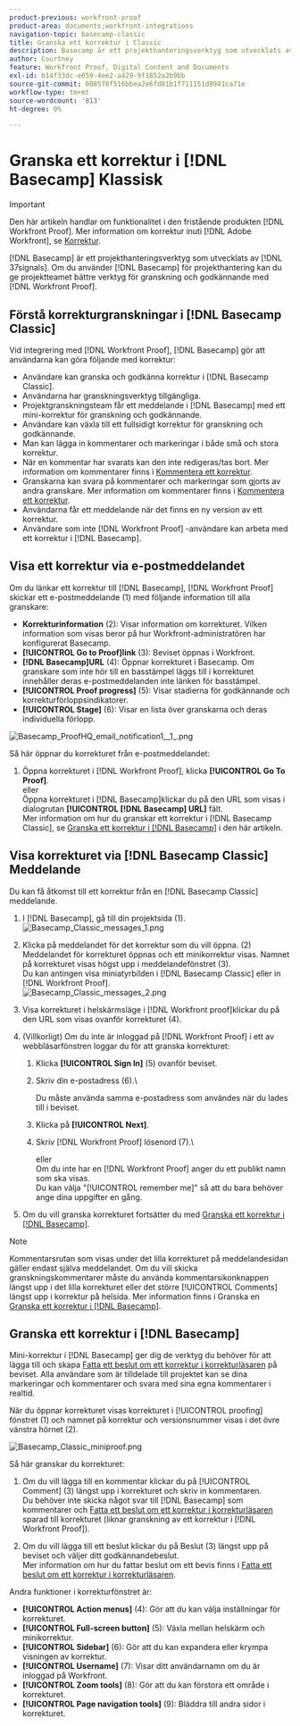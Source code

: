 ```yaml
---
product-previous: workfront-proof
product-area: documents;workfront-integrations
navigation-topic: basecamp-classic
title: Granska ett korrektur i Classic
description: Basecamp är ett projekthanteringsverktyg som utvecklats av 37 signaler. Om du använder Basecamp för projekthantering kan du ge projektteamet bättre gransknings- och godkännandeverktyg med hjälp av [!DNL Workfront Proof].
author: Courtney
feature: Workfront Proof, Digital Content and Documents
exl-id: b14f33dc-e059-4ee2-a429-9f1852a2b9bb
source-git-commit: 088570f516bbea2e6fd81b1f711151d8941ca71e
workflow-type: tm+mt
source-wordcount: '813'
ht-degree: 0%

---
```


# Granska ett korrektur i [!DNL Basecamp] Klassisk

>[!IMPORTANT]
>
>Den här artikeln handlar om funktionalitet i den fristående produkten [!DNL Workfront Proof]. Mer information om korrektur inuti [!DNL Adobe Workfront], se [Korrektur](../../../review-and-approve-work/proofing/proofing.md).

[!DNL Basecamp] är ett projekthanteringsverktyg som utvecklats av [!DNL 37signals]. Om du använder [!DNL Basecamp] för projekthantering kan du ge projektteamet bättre verktyg för granskning och godkännande med [!DNL Workfront Proof].

## Förstå korrekturgranskningar i [!DNL Basecamp Classic]

Vid integrering med [!DNL Workfront Proof], [!DNL Basecamp] gör att användarna kan göra följande med korrektur:

* Användare kan granska och godkänna korrektur i [!DNL Basecamp Classic].
* Användarna har granskningsverktyg tillgängliga.
* Projektgranskningsteam får ett meddelande i [!DNL Basecamp] med ett mini-korrektur för granskning och godkännande.
* Användare kan växla till ett fullsidigt korrektur för granskning och godkännande.
* Man kan lägga in kommentarer och markeringar i både små och stora korrektur.
* När en kommentar har svarats kan den inte redigeras/tas bort. Mer information om kommentarer finns i [Kommentera ett korrektur](../../../review-and-approve-work/proofing/reviewing-proofs-within-workfront/comment-on-a-proof/comment-on-proof.md).
* Granskarna kan svara på kommentarer och markeringar som gjorts av andra granskare. Mer information om kommentarer finns i [Kommentera ett korrektur](../../../review-and-approve-work/proofing/reviewing-proofs-within-workfront/comment-on-a-proof/comment-on-proof.md).
* Användarna får ett meddelande när det finns en ny version av ett korrektur.
* Användare som inte [!DNL Workfront Proof] -användare kan arbeta med ett korrektur i [!DNL Basecamp].

## Visa ett korrektur via e-postmeddelandet

Om du länkar ett korrektur till [!DNL Basecamp], [!DNL Workfront Proof] skickar ett e-postmeddelande (1) med följande information till alla granskare:

* **Korrekturinformation** (2): Visar information om korrekturet. Vilken information som visas beror på hur Workfront-administratören har konfigurerat Basecamp.
* **[!UICONTROL Go to Proof]link** (3): Beviset öppnas i Workfront.
* **[!DNL Basecamp]URL** (4): Öppnar korrekturet i Basecamp. Om granskare som inte hör till en basstämpel läggs till i korrekturet innehåller deras e-postmeddelanden inte länken för basstämpel.
* **[!UICONTROL Proof progress]** (5): Visar stadierna för godkännande och korrekturförloppsindikatorer.
* **[!UICONTROL Stage]** (6): Visar en lista över granskarna och deras individuella förlopp.

![Basecamp_ProofHQ_email_notification1__1_.png](assets/basecamp-proofhq-email-notification1--1--350x202.png)

Så här öppnar du korrekturet från e-postmeddelandet:

1. Öppna korrekturet i [!DNL Workfront Proof], klicka **[!UICONTROL Go To Proof]**.\
   eller\
   Öppna korrekturet i [!DNL Basecamp]klickar du på den URL som visas i dialogrutan **[!UICONTROL [!DNL Basecamp] URL]** fält.\
   Mer information om hur du granskar ett korrektur i [!DNL Basecamp Classic], se [Granska ett korrektur i [!DNL Basecamp]](#reviewing-a-proof-in-basecamp) i den här artikeln.

## Visa korrekturet via [!DNL Basecamp Classic] Meddelande

Du kan få åtkomst till ett korrektur från en [!DNL Basecamp Classic] meddelande.

1. I [!DNL Basecamp], gå till din projektsida (1).\
   ![Basecamp_Classic_messages_1.png](assets/basecamp-classic-messages-1-350x120.png)

1. Klicka på meddelandet för det korrektur som du vill öppna. (2)\
   Meddelandet för korrekturet öppnas och ett minikorrektur visas. Namnet på korrekturet visas högst upp i meddelandefönstret (3).\
   Du kan antingen visa miniatyrbilden i [!DNL Basecamp Classic] eller in [!DNL Workfront Proof].\
   ![Basecamp_Classic_messages_2.png](assets/basecamp-classic-messages-2-350x501.png)

1. Visa korrekturet i helskärmsläge i [!DNL Workfront proof]klickar du på den URL som visas ovanför korrekturet (4).
1. (Villkorligt) Om du inte är inloggad på [!DNL Workfront Proof] i ett av webbläsarfönstren loggar du för att granska korrekturet:

   1. Klicka **[!UICONTROL Sign In]** (5) ovanför beviset.
   1. Skriv din e-postadress (6).\

      Du måste använda samma e-postadress som användes när du lades till i beviset.
   1. Klicka på **[!UICONTROL Next]**.
   1. Skriv [!DNL Workfront Proof] lösenord (7).\

      eller\
      Om du inte har en [!DNL Workfront Proof] anger du ett publikt namn som ska visas.\
      Du kan välja &quot;[!UICONTROL remember me]&quot; så att du bara behöver ange dina uppgifter en gång.

1. Om du vill granska korrekturet fortsätter du med [Granska ett korrektur i [!DNL Basecamp]](#reviewing-a-proof-in-basecamp).

>[!NOTE]
>
> Kommentarsrutan som visas under det lilla korrekturet på meddelandesidan gäller endast själva meddelandet. Om du vill skicka granskningskommentarer måste du använda kommentarsikonknappen längst upp i det lilla korrekturet eller det större [!UICONTROL Comments] längst upp i korrektur på helsida. Mer information finns i Granska en [Granska ett korrektur i [!DNL Basecamp]](#reviewing-a-proof-in-basecamp).

## Granska ett korrektur i [!DNL Basecamp]

Mini-korrektur i [!DNL Basecamp] ger dig de verktyg du behöver för att lägga till och skapa [Fatta ett beslut om ett korrektur i korrekturläsaren](../../../review-and-approve-work/proofing/reviewing-proofs-within-workfront/make-a-decision-on-a-proof/make-decisions-on-proof.md) på beviset. Alla användare som är tilldelade till projektet kan se dina markeringar och kommentarer och svara med sina egna kommentarer i realtid.

När du öppnar korrekturet visas korrekturet i [!UICONTROL proofing] fönstret (1) och namnet på korrektur och versionsnummer visas i det övre vänstra hörnet (2).

![Basecamp_Classic_miniproof.png](assets/basecamp-classic-miniproof-350x350.png)

Så här granskar du korrekturet:

1. Om du vill lägga till en kommentar klickar du på [!UICONTROL Comment] (3) längst upp i korrekturet och skriv in kommentaren.\
   Du behöver inte skicka något svar till [!DNL Basecamp] som kommentarer och [Fatta ett beslut om ett korrektur i korrekturläsaren](../../../review-and-approve-work/proofing/reviewing-proofs-within-workfront/make-a-decision-on-a-proof/make-decisions-on-proof.md) sparad till korrekturet (liknar granskning av ett korrektur i [!DNL Workfront Proof]).

1. Om du vill lägga till ett beslut klickar du på Beslut (3) längst upp på beviset och väljer ditt godkännandebeslut.\
   Mer information om hur du fattar beslut om ett bevis finns i [Fatta ett beslut om ett korrektur i korrekturläsaren](../../../review-and-approve-work/proofing/reviewing-proofs-within-workfront/make-a-decision-on-a-proof/make-decisions-on-proof.md#making-a-decision-on-a-proof).

Andra funktioner i korrekturfönstret är:

* **[!UICONTROL Action menus]** (4): Gör att du kan välja inställningar för korrekturet.
* **[!UICONTROL Full-screen button]** (5): Växla mellan helskärm och minikorrektur.
* **[!UICONTROL Sidebar]** (6): Gör att du kan expandera eller krympa visningen av korrektur.
* **[!UICONTROL Username]** (7): Visar ditt användarnamn om du är inloggad på Workfront.
* **[!UICONTROL Zoom tools]** (8): Gör att du kan förstora ett område i korrekturet.
* **[!UICONTROL Page navigation tools]** (9): Bläddra till andra sidor i korrekturet.

<!--For more information on reviewing proofs, see [Legacy proofing viewer Overview](../../../workfront-proof/wp-work-proofsfiles/review-proofs-lpv/legacy-proofing-viewer.md).-->
